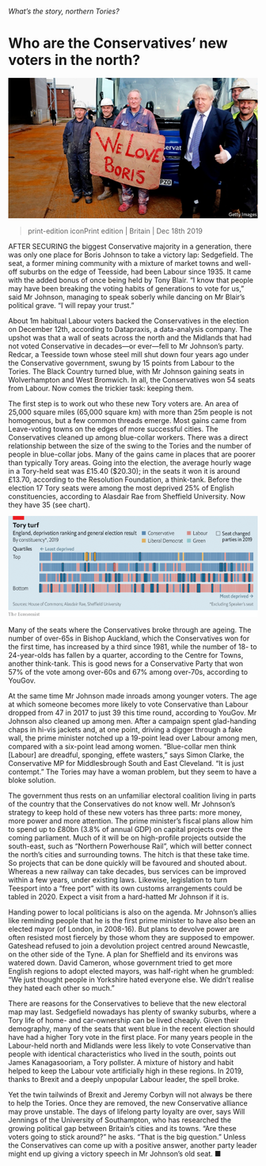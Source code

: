 ###### What’s the story, northern Tories?

# Who are the Conservatives’ new voters in the north? 

![image](images/20191221_brp002.jpg) 

> print-edition iconPrint edition | Britain | Dec 18th 2019 

AFTER SECURING the biggest Conservative majority in a generation, there was only one place for Boris Johnson to take a victory lap: Sedgefield. The seat, a former mining community with a mixture of market towns and well-off suburbs on the edge of Teesside, had been Labour since 1935. It came with the added bonus of once being held by Tony Blair. “I know that people may have been breaking the voting habits of generations to vote for us,” said Mr Johnson, managing to speak soberly while dancing on Mr Blair’s political grave. “I will repay your trust.” 

About 1m habitual Labour voters backed the Conservatives in the election on December 12th, according to Datapraxis, a data-analysis company. The upshot was that a wall of seats across the north and the Midlands that had not voted Conservative in decades—or ever—fell to Mr Johnson’s party. Redcar, a Teesside town whose steel mill shut down four years ago under the Conservative government, swung by 15 points from Labour to the Tories. The Black Country turned blue, with Mr Johnson gaining seats in Wolverhampton and West Bromwich. In all, the Conservatives won 54 seats from Labour. Now comes the trickier task: keeping them. 

The first step is to work out who these new Tory voters are. An area of 25,000 square miles (65,000 square km) with more than 25m people is not homogenous, but a few common threads emerge. Most gains came from Leave-voting towns on the edges of more successful cities. The Conservatives cleaned up among blue-collar workers. There was a direct relationship between the size of the swing to the Tories and the number of people in blue-collar jobs. Many of the gains came in places that are poorer than typically Tory areas. Going into the election, the average hourly wage in a Tory-held seat was £15.40 ($20.30); in the seats it won it is around £13.70, according to the Resolution Foundation, a think-tank. Before the election 17 Tory seats were among the most deprived 25% of English constituencies, according to Alasdair Rae from Sheffield University. Now they have 35 (see chart). 

![image](images/20191221_BRC971.png) 

Many of the seats where the Conservatives broke through are ageing. The number of over-65s in Bishop Auckland, which the Conservatives won for the first time, has increased by a third since 1981, while the number of 18- to 24-year-olds has fallen by a quarter, according to the Centre for Towns, another think-tank. This is good news for a Conservative Party that won 57% of the vote among over-60s and 67% among over-70s, according to YouGov. 

At the same time Mr Johnson made inroads among younger voters. The age at which someone becomes more likely to vote Conservative than Labour dropped from 47 in 2017 to just 39 this time round, according to YouGov. Mr Johnson also cleaned up among men. After a campaign spent glad-handing chaps in hi-vis jackets and, at one point, driving a digger through a fake wall, the prime minister notched up a 19-point lead over Labour among men, compared with a six-point lead among women. “Blue-collar men think [Labour] are dreadful, sponging, effete wasters,” says Simon Clarke, the Conservative MP for Middlesbrough South and East Cleveland. “It is just contempt.” The Tories may have a woman problem, but they seem to have a bloke solution. 

The government thus rests on an unfamiliar electoral coalition living in parts of the country that the Conservatives do not know well. Mr Johnson’s strategy to keep hold of these new voters has three parts: more money, more power and more attention. The prime minister’s fiscal plans allow him to spend up to £80bn (3.8% of annual GDP) on capital projects over the coming parliament. Much of it will be on high-profile projects outside the south-east, such as “Northern Powerhouse Rail”, which will better connect the north’s cities and surrounding towns. The hitch is that these take time. So projects that can be done quickly will be favoured and shouted about. Whereas a new railway can take decades, bus services can be improved within a few years, under existing laws. Likewise, legislation to turn Teesport into a “free port” with its own customs arrangements could be tabled in 2020. Expect a visit from a hard-hatted Mr Johnson if it is. 

Handing power to local politicians is also on the agenda. Mr Johnson’s allies like reminding people that he is the first prime minister to have also been an elected mayor (of London, in 2008-16). But plans to devolve power are often resisted most fiercely by those whom they are supposed to empower. Gateshead refused to join a devolution project centred around Newcastle, on the other side of the Tyne. A plan for Sheffield and its environs was watered down. David Cameron, whose government tried to get more English regions to adopt elected mayors, was half-right when he grumbled: “We just thought people in Yorkshire hated everyone else. We didn’t realise they hated each other so much.” 

There are reasons for the Conservatives to believe that the new electoral map may last. Sedgefield nowadays has plenty of swanky suburbs, where a Tory life of home- and car-ownership can be lived cheaply. Given their demography, many of the seats that went blue in the recent election should have had a higher Tory vote in the first place. For many years people in the Labour-held north and Midlands were less likely to vote Conservative than people with identical characteristics who lived in the south, points out James Kanagasooriam, a Tory pollster. A mixture of history and habit helped to keep the Labour vote artificially high in these regions. In 2019, thanks to Brexit and a deeply unpopular Labour leader, the spell broke. 

Yet the twin tailwinds of Brexit and Jeremy Corbyn will not always be there to help the Tories. Once they are removed, the new Conservative alliance may prove unstable. The days of lifelong party loyalty are over, says Will Jennings of the University of Southampton, who has researched the growing political gap between Britain’s cities and its towns. “Are these voters going to stick around?” he asks. “That is the big question.” Unless the Conservatives can come up with a positive answer, another party leader might end up giving a victory speech in Mr Johnson’s old seat. ■ 

